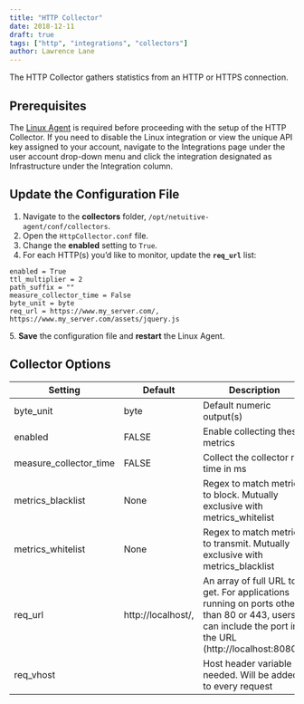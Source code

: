 ```yaml
---
title: "HTTP Collector"
date: 2018-12-11
draft: true
tags: ["http", "integrations", "collectors"]
author: Lawrence Lane
---
```

The HTTP Collector gathers statistics from an HTTP or HTTPS connection.

## Prerequisites

The [Linux Agent][1] is required before proceeding with the setup of the HTTP Collector. If you need to disable the Linux integration or view the unique API key assigned to your account, navigate to the Integrations page under the user account drop-down menu and click the integration designated as Infrastructure under the Integration column.

## Update the Configuration File
1. Navigate to the **collectors** folder, `/opt/netuitive-agent/conf/collectors`.
2. Open the `HttpCollector.conf` file.
3. Change the **enabled** setting to `True`.
4. For each HTTP(s) you’d like to monitor, update the **`req_url`** list:

```
enabled = True
ttl_multiplier = 2
path_suffix = ""
measure_collector_time = False
byte_unit = byte
req_url = https://www.my_server.com/, https://www.my_server.com/assets/jquery.js
```
5\. **Save** the configuration file and **restart** the Linux Agent.

## Collector Options

| Setting                | Default            | Description                                                                                                                                          | Type     |
|------------------------|--------------------|------------------------------------------------------------------------------------------------------------------------------------------------------|----------|
| byte_unit              | byte               | Default numeric output(s)                                                                                                                            | str      |
| enabled                | FALSE              | Enable collecting these metrics                                                                                                                      | bool     |
| measure_collector_time | FALSE              | Collect the collector run time in ms                                                                                                                 | bool     |
| metrics_blacklist      | None               | Regex to match metrics to block. Mutually exclusive with metrics_whitelist                                                                           | NoneType |
| metrics_whitelist      | None               | Regex to match metrics to transmit. Mutually exclusive with metrics_blacklist                                                                        | NoneType |
| req_url                | http://localhost/, | An array of full URL to get. For applications running on ports other than 80 or 443, users can include the port in the URL (http://localhost:8080/). | list     |
| req_vhost              |                    | Host header variable if needed. Will be added to every request                                                                                       | str      |



[1]: /integrations/agents/linux-agent
